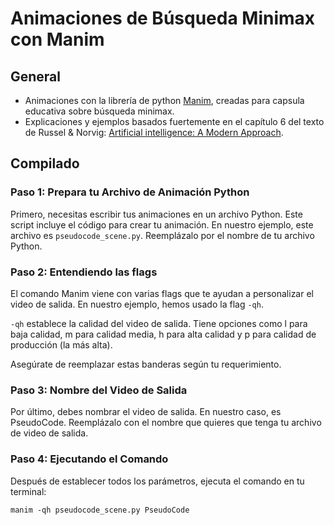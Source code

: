 # Animaciones de Búsqueda Minimax con Manim

## General
* Animaciones con la librería de python [Manim](https://www.manim.community/), creadas para capsula educativa sobre búsqueda minimax.
* Explicaciones y ejemplos basados fuertemente en el capítulo 6 del texto de Russel & Norvig: [Artificial intelligence: A Modern Approach](http://aima.cs.berkeley.edu/).

## Compilado

### Paso 1: Prepara tu Archivo de Animación Python

Primero, necesitas escribir tus animaciones en un archivo Python. Este script incluye el código para crear tu animación. En nuestro ejemplo, este archivo es ```pseudocode_scene.py```. Reemplázalo por el nombre de tu archivo Python.

### Paso 2: Entendiendo las flags

El comando Manim viene con varias flags que te ayudan a personalizar el video de salida. En nuestro ejemplo, hemos usado la flag ```-qh```.

```-qh``` establece la calidad del video de salida. Tiene opciones como l para baja calidad, m para calidad media, h para alta calidad y p para calidad de producción (la más alta).

Asegúrate de reemplazar estas banderas según tu requerimiento.

### Paso 3: Nombre del Video de Salida

Por último, debes nombrar el video de salida. En nuestro caso, es PseudoCode. Reemplázalo con el nombre que quieres que tenga tu archivo de video de salida.

### Paso 4: Ejecutando el Comando

Después de establecer todos los parámetros, ejecuta el comando en tu terminal:

```
manim -qh pseudocode_scene.py PseudoCode
```



